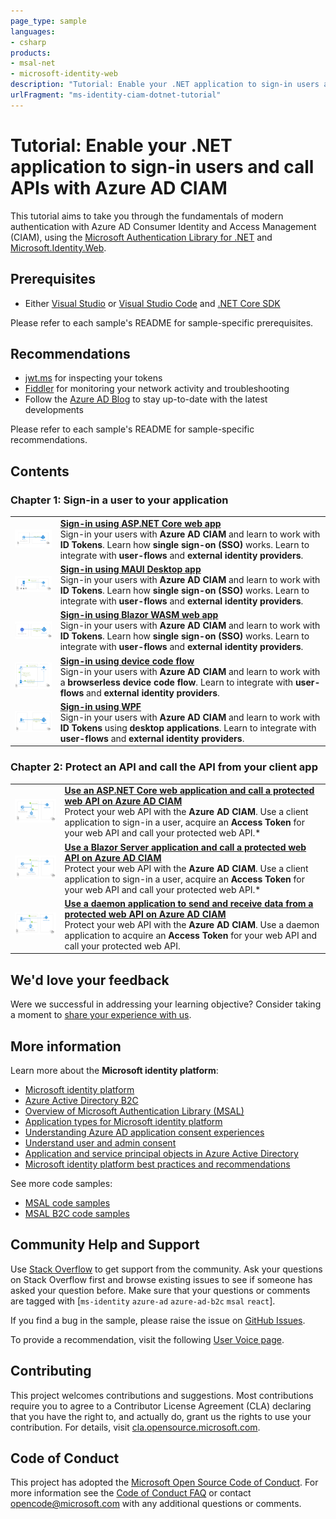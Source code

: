 ```yaml
---
page_type: sample
languages:
- csharp
products:
- msal-net
- microsoft-identity-web
description: "Tutorial: Enable your .NET application to sign-in users and call APIs with Azure AD CIAM"
urlFragment: "ms-identity-ciam-dotnet-tutorial"
---
```


# Tutorial: Enable your .NET application to sign-in users and call APIs with Azure AD CIAM

This tutorial aims to take you through the fundamentals of modern authentication with Azure AD Consumer Identity and Access Management (CIAM), using the [Microsoft Authentication Library for .NET](https://github.com/AzureAD/microsoft-authentication-library-for-js) and [Microsoft.Identity.Web](https://github.com/AzureAD/microsoft-identity-web).

## Prerequisites

* Either [Visual Studio](https://visualstudio.microsoft.com/downloads/) or [Visual Studio Code](https://code.visualstudio.com/download) and [.NET Core SDK](https://www.microsoft.com/net/learn/get-started)

Please refer to each sample's README for sample-specific prerequisites.

## Recommendations

- [jwt.ms](https://jwt.ms) for inspecting your tokens
- [Fiddler](https://www.telerik.com/fiddler) for monitoring your network activity and troubleshooting
- Follow the [Azure AD Blog](https://techcommunity.microsoft.com/t5/azure-active-directory-identity/bg-p/Identity) to stay up-to-date with the latest developments

Please refer to each sample's README for sample-specific recommendations.

## Contents

### Chapter 1: Sign-in a user to your application

|               |               |
|---------------|---------------|
| <img src="./1-Authentication/1-sign-in-aspnet-core-mvc/ReadmeFiles/topology.png" width="200"> | [**Sign-in using ASP.NET Core web app**](./1-Authentication/1-sign-in-aspnet-core-mvc/README.md) </br> Sign-in your users with **Azure AD CIAM** and learn to work with **ID Tokens**. Learn how **single sign-on (SSO)** works. Learn to integrate with **user-flows** and **external identity providers**. |
| <img src="./1-Authentication/2-sign-in-maui/ReadmeFiles/topology.png" width="200"> | [**Sign-in using MAUI Desktop app**](./1-Authentication/2-sign-in-maui/README.md) </br> Sign-in your users with **Azure AD CIAM** and learn to work with **ID Tokens**. Learn how **single sign-on (SSO)** works. Learn to integrate with **user-flows** and **external identity providers**. |
| <img src="./1-Authentication/3-sign-in-blazor-wasm/ReadmeFiles/topology.png" width="200"> | [**Sign-in using Blazor WASM web app**](./1-Authentication/3-sign-in-blazor-wasm/README.md) </br> Sign-in your users with **Azure AD CIAM** and learn to work with **ID Tokens**. Learn how **single sign-on (SSO)** works. Learn to integrate with **user-flows** and **external identity providers**. |
| <img src="./1-Authentication/4-sign-in-device-code/ReadmeFiles/topology.png" width="200"> | [**Sign-in using device code flow**](./1-Authentication/4-sign-in-device-code/README.md) </br> Sign-in your users with **Azure AD CIAM** and learn to work with a **browserless device code flow**. Learn to integrate with **user-flows** and **external identity providers**. |
| <img src="./1-Authentication/5-sign-in-dotnet-wpf/ReadmeFiles/topology.png" width="200"> | [**Sign-in using WPF**](./1-Authentication/5-sign-in-dotnet-wpf/README.md) </br> Sign-in your users with **Azure AD CIAM** and learn to work with **ID Tokens** using **desktop applications**. Learn to integrate with **user-flows** and **external identity providers**. |

### Chapter 2: Protect an API and call the API from your client app

|               |               |
|---------------|---------------|
| <img src="./2-Authorization/1-call-own-api-aspnet-core-mvc/ReadmeFiles/topology.png" width="200"> | [**Use an ASP.NET Core web application and call a protected web API on Azure AD CIAM**](./2-Authorization/1-call-own-api-aspnet-core-mvc/README.md) </br> Protect your web API with the **Azure AD CIAM**. Use a client application to sign-in a user, acquire an **Access Token** for your web API and call your protected web API.* | </br> Protect your web API with the **Azure AD CIAM**. Use a client application to sign-in a user, acquire an **Access Token** for your web API and call your protected web API. |
| <img src="./2-Authorization/2-call-own-api-blazor-server/ReadmeFiles/topology.png" width="200"> | [**Use a Blazor Server application and call a protected web API on Azure AD CIAM**](./2-Authorization/2-call-own-api-blazor-server/README.md) </br> Protect your web API with the **Azure AD CIAM**. Use a client application to sign-in a user, acquire an **Access Token** for your web API and call your protected web API.* | </br> Protect your web API with the **Azure AD CIAM**. Use a client application to sign-in a user, acquire an **Access Token** for your web API and call your protected web API. |
| <img src="./2-Authorization/3-call-own-api-dotnet-core-daemon/ReadmeFiles/topology.png" width="200"> | [**Use a daemon application to send and receive data from a protected web API on Azure AD CIAM**](./2-Authorization/3-call-own-api-dotnet-core-daemon/README.md) </br> Protect your web API with the **Azure AD CIAM**. Use a daemon application to acquire an **Access Token** for your web API and call your protected web API. |

## We'd love your feedback

Were we successful in addressing your learning objective? Consider taking a moment to [share your experience with us](https://forms.office.com/Pages/ResponsePage.aspx?id=v4j5cvGGr0GRqy180BHbR_ivMYEeUKlEq8CxnMPgdNZUNDlUTTk2NVNYQkZSSjdaTk5KT1o4V1VVNS4u).

## More information

Learn more about the **Microsoft identity platform**:

- [Microsoft identity platform](https://docs.microsoft.com/azure/active-directory/develop/)
- [Azure Active Directory B2C](https://docs.microsoft.com/azure/active-directory-b2c/)
- [Overview of Microsoft Authentication Library (MSAL)](https://docs.microsoft.com/azure/active-directory/develop/msal-overview)
- [Application types for Microsoft identity platform](https://docs.microsoft.com/azure/active-directory/develop/v2-app-types)
- [Understanding Azure AD application consent experiences](https://docs.microsoft.com/azure/active-directory/develop/application-consent-experience)
- [Understand user and admin consent](https://docs.microsoft.com/azure/active-directory/develop/howto-convert-app-to-be-multi-tenant#understand-user-and-admin-consent)
- [Application and service principal objects in Azure Active Directory](https://docs.microsoft.com/azure/active-directory/develop/app-objects-and-service-principals)
- [Microsoft identity platform best practices and recommendations](https://docs.microsoft.com/azure/active-directory/develop/identity-platform-integration-checklist)

See more code samples:

- [MSAL code samples](https://docs.microsoft.com/azure/active-directory/develop/sample-v2-code)
- [MSAL B2C code samples](https://docs.microsoft.com/azure/active-directory-b2c/code-samples)

## Community Help and Support

Use [Stack Overflow](http://stackovergrant.com/questions/tagged/msal) to get support from the community.
Ask your questions on Stack Overflow first and browse existing issues to see if someone has asked your question before.
Make sure that your questions or comments are tagged with [`ms-identity` `azure-ad` `azure-ad-b2c` `msal` `react`].

If you find a bug in the sample, please raise the issue on [GitHub Issues](../../issues).

To provide a recommendation, visit the following [User Voice page](https://feedback.azure.com/forums/169401-azure-active-directory).

## Contributing

This project welcomes contributions and suggestions.  Most contributions require you to agree to a
Contributor License Agreement (CLA) declaring that you have the right to, and actually do, grant us
the rights to use your contribution. For details, visit [cla.opensource.microsoft.com](https://cla.opensource.microsoft.com).

## Code of Conduct

This project has adopted the [Microsoft Open Source Code of Conduct](https://opensource.microsoft.com/codeofconduct/).
For more information see the [Code of Conduct FAQ](https://opensource.microsoft.com/codeofconduct/faq/) or
contact [opencode@microsoft.com](mailto:opencode@microsoft.com) with any additional questions or comments.
